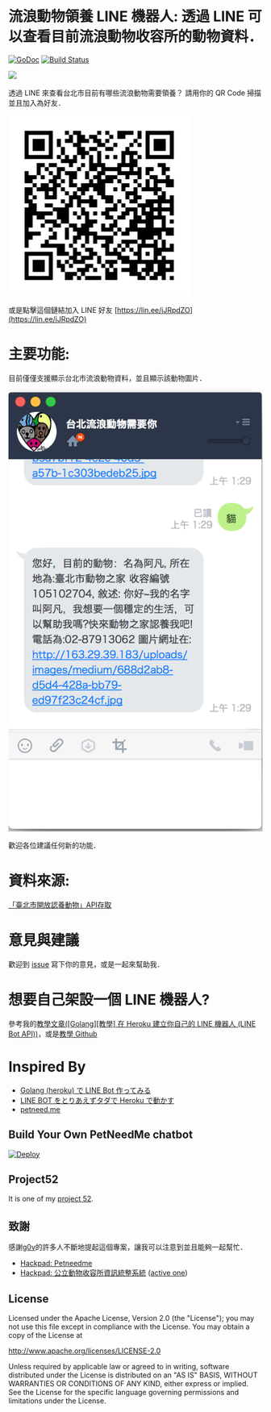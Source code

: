 流浪動物領養 LINE 機器人: 透過 LINE 可以查看目前流浪動物收容所的動物資料．
==============

 [![GoDoc](https://godoc.org/github.com/kkdai/LineBotPetNeedMe?status.svg)](https://godoc.org/github.com/kkdai/LineBotPetNeedMe)  [![Build Status](https://travis-ci.org/kkdai/LineBotPetNeedMe.svg?branch=master)](https://travis-ci.org/kkdai/LineBotPetNeedMe)


![](http://petneed.me/static//img/petNeedme_full_color.png)

透過 LINE 來查看台北市目前有哪些流浪動物需要領養？ 請用你的 QR Code 掃描並且加入為好友．

![](images/QR.png)


或是點擊這個鏈結加入 LINE 好友 [https://lin.ee/iJRpdZO](https://lin.ee/iJRpdZO)


主要功能:
=============

目前僅僅支援顯示台北市流浪動物資料，並且顯示該動物圖片．

![](images/LineDialog.png)

歡迎各位建議任何新的功能．

資料來源:
=============

[「臺北市開放認養動物」API存取](http://data.taipei/opendata/datalist/datasetMeta/outboundDesc?id=6a3e862a-e1cb-4e44-b989-d35609559463&rid=f4a75ba9-7721-4363-884d-c3820b0b917c)

意見與建議
=============

歡迎到 [issue](https://github.com/kkdai/LineBotTaipeiPets/issues) 寫下你的意見，或是一起來幫助我．



想要自己架設一個 LINE 機器人?
=============

參考我的[教學文章([Golang][教學] 在 Heroku 建立你自己的 LINE 機器人 (LINE Bot API))](http://www.evanlin.com/create-your-line-bot-golang/)，或是[教學 Github ](https://github.com/kkdai/LineBotTemplate)


Inspired By
=============

- [Golang (heroku) で LINE Bot 作ってみる](http://qiita.com/dongri/items/ba150f04a98e96b160e7)
- [LINE BOT をとりあえずタダで Heroku で動かす](http://qiita.com/yuya_takeyama/items/0660a59d13e2cd0b2516)
- [petneed.me](https://github.com/jsleetw/petneed.me)


Build Your Own PetNeedMe chatbot
---------------

[![Deploy](https://www.herokucdn.com/deploy/button.svg)](https://heroku.com/deploy)

Project52
---------------

It is one of my [project 52](https://github.com/kkdai/project52).


致謝
---------------

感謝[g0v](http://g0v.tw/)的許多人不斷地提起這個專案，讓我可以注意到並且能夠一起幫忙．

- [Hackpad: Petneedme](https://g0v.hackpad.com/ep/pad/static/GOdHRgQpZSL)
- [Hackpad: 公立動物收容所資訊統整系統](https://g0v.hackpad.com/ep/pad/static/JBhVDOPxhxe) ([active one](https://g0v.hackpad.com/JBhVDOPxhxe))


License
---------------

Licensed under the Apache License, Version 2.0 (the "License");
you may not use this file except in compliance with the License.
You may obtain a copy of the License at

http://www.apache.org/licenses/LICENSE-2.0

Unless required by applicable law or agreed to in writing, software
distributed under the License is distributed on an "AS IS" BASIS,
WITHOUT WARRANTIES OR CONDITIONS OF ANY KIND, either express or implied.
See the License for the specific language governing permissions and
limitations under the License.

